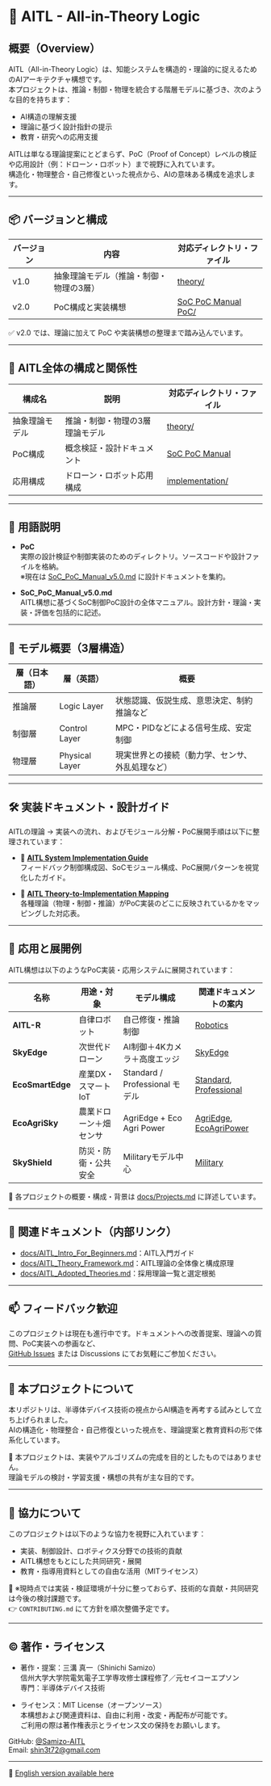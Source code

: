 # 🧠 AITL - All-in-Theory Logic

## 概要（Overview）

AITL（All-in-Theory Logic）は、知能システムを構造的・理論的に捉えるためのAIアーキテクチャ構想です。  
本プロジェクトは、推論・制御・物理を統合する階層モデルに基づき、次のような目的を持ちます：

- AI構造の理解支援  
- 理論に基づく設計指針の提示  
- 教育・研究への応用支援  

AITLは単なる理論提案にとどまらず、PoC（Proof of Concept）レベルの検証や応用設計（例：ドローン・ロボット）まで視野に入れています。  
構造化・物理整合・自己修復といった視点から、AIの意味ある構成を追求します。

---

## 📦 バージョンと構成

| バージョン | 内容                                  | 対応ディレクトリ・ファイル |
|------------|---------------------------------------|------------------------------|
| v1.0       | 抽象理論モデル（推論・制御・物理の3層） | [theory/](https://github.com/Samizo-AITL/theory) |
| v2.0       | PoC構成と実装構想                     | [SoC PoC Manual](https://github.com/Samizo-AITL/aitl-lab/blob/main/docs/SoC_PoC_Manual_v5.0.md)<br>[PoC/](../aitl-lab/PoC/) |

✅ v2.0 では、理論に加えて PoC や実装構想の整理まで踏み込んでいます。

---

## 🧱 AITL全体の構成と関係性

| 構成名        | 説明                             | 対応ディレクトリ・ファイル |
|---------------|----------------------------------|------------------------------|
| 抽象理論モデル | 推論・制御・物理の3層理論モデル    | [theory/](https://github.com/Samizo-AITL/theory) |
| PoC構成       | 概念検証・設計ドキュメント        | [SoC PoC Manual](https://github.com/Samizo-AITL/aitl-lab/blob/main/docs/SoC_PoC_Manual_v5.0.md) |
| 応用構成       | ドローン・ロボット応用構成         | [implementation/](./implementation/) |

---

## 📘 用語説明

- **PoC**  
  実際の設計検証や制御実装のためのディレクトリ。ソースコードや設計ファイルを格納。  
  ※現在は [SoC_PoC_Manual_v5.0.md](https://github.com/Samizo-AITL/aitl-lab/blob/main/docs/SoC_PoC_Manual_v5.0.md) に設計ドキュメントを集約。

- **SoC_PoC_Manual_v5.0.md**  
  AITL構想に基づくSoC制御PoC設計の全体マニュアル。設計方針・理論・実装・評価を包括的に記述。

---

## 🧠 モデル概要（3層構造）

| 層（日本語） | 層（英語）        | 概要                                     |
|--------------|------------------|------------------------------------------|
| 推論層        | Logic Layer      | 状態認識、仮説生成、意思決定、制約推論など |
| 制御層        | Control Layer    | MPC・PIDなどによる信号生成、安定制御     |
| 物理層        | Physical Layer   | 現実世界との接続（動力学、センサ、外乱処理など） |

---

## 🛠️ 実装ドキュメント・設計ガイド

AITLの理論 → 実装への流れ、およびモジュール分解・PoC展開手順は以下に整理されています：

- 🧩 **[AITL System Implementation Guide](./docs/AITL_SystemGuide.md)**  
  フィードバック制御構成図、SoCモジュール構成、PoC展開パターンを視覚化したガイド。

- 🧠 **[AITL Theory-to-Implementation Mapping](./docs/AITL_TheoryMapping.md)**  
  各種理論（物理・制御・推論）がPoC実装のどこに反映されているかをマッピングした対応表。

---

## 🚀 応用と展開例

AITL構想は以下のようなPoC実装・応用システムに展開されています：

| 名称              | 用途・対象               | モデル構成                         | 関連ドキュメントの案内 |
|-------------------|--------------------------|-------------------------------------|--------------------------|
| **AITL-R**        | 自律ロボット             | 自己修復・推論制御                 | [Robotics](./docs/robotics/) |
| **SkyEdge**       | 次世代ドローン           | AI制御＋4Kカメラ＋高度エッジ       | [SkyEdge](./docs/EcoPowerPlatform/SkyEdge/) |
| **EcoSmartEdge**  | 産業DX・スマートIoT      | Standard / Professional モデル     | [Standard](./docs/EcoPowerPlatform/Standard/), [Professional](./docs/EcoPowerPlatform/Professional/) |
| **EcoAgriSky**    | 農業ドローン＋畑センサ   | AgriEdge + Eco Agri Power           | [AgriEdge](./docs/EcoPowerPlatform/AgriEdge/), [EcoAgriPower](./docs/EcoPowerPlatform/EcoAgriPower/) |
| **SkyShield**     | 防災・防衛・公共安全     | Militaryモデル中心                 | [Military](./docs/EcoPowerPlatform/Military/) |


📄 各プロジェクトの概要・構成・背景は [docs/Projects.md](./docs/Projects.md) に詳述しています。

---

## 🔗 関連ドキュメント（内部リンク）

- [docs/AITL_Intro_For_Beginners.md](./docs/AITL_Intro_For_Beginners.md)：AITL入門ガイド  
- [docs/AITL_Theory_Framework.md](./docs/AITL_Theory_Framework.md)：AITL理論の全体像と構成原理  
- [docs/AITL_Adopted_Theories.md](./docs/AITL_Adopted_Theories.md)：採用理論一覧と選定根拠  

---

## 📫 フィードバック歓迎

このプロジェクトは現在も進行中です。ドキュメントへの改善提案、理論への質問、PoC実装への参画など、  
[GitHub Issues](https://github.com/Samizo-AITL/aitl-lab/issues) または Discussions にてお気軽にご参加ください。

---

## 🧾 本プロジェクトについて

本リポジトリは、半導体デバイス技術の視点からAI構造を再考する試みとして立ち上げられました。  
AIの構造化・物理整合・自己修復といった視点を、理論提案と教育資料の形で体系化しています。

🔎 本プロジェクトは、実装やアルゴリズムの完成を目的としたものではありません。  
理論モデルの検討・学習支援・構想の共有が主な目的です。

---

## 🤝 協力について

このプロジェクトは以下のような協力を視野に入れています：

- 実装、制御設計、ロボティクス分野での技術的貢献  
- AITL構想をもとにした共同研究・展開  
- 教育・指導用資料としての自由な活用（MITライセンス）

🔧 ※現時点では実装・検証環境が十分に整っておらず、技術的な貢献・共同研究は今後の検討課題です。  
👉 `CONTRIBUTING.md` にて方針を順次整備予定です。

---

## ©️ 著作・ライセンス

- 著作・提案：三溝 真一（Shinichi Samizo）  
  信州大学大学院電気電子工学専攻修士課程修了／元セイコーエプソン  
  専門：半導体デバイス技術

- ライセンス：MIT License（オープンソース）  
  本構想および関連資料は、自由に利用・改変・再配布が可能です。  
  ご利用の際は著作権表示とライセンス文の保持をお願いします。

GitHub: [@Samizo-AITL](https://github.com/Samizo-AITL)  
Email: shin3t72@gmail.com

---

📄 [English version available here](./README_en.md)

